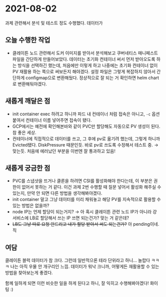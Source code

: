 # 2021-08-02

과제 관련해서 분석 및 테스트 정도 수행했다. 데이터가

## 오늘 수행한 작업

- 클레이튼 노드 관련해서 도커 이미지를 받아서 분석해보고 쿠버네티스 매니페스트 파일을 간단하게 만들어보았다. 데이터는 초기화 컨테이너 써서 먼저 받아오도록 하는 방식을 선택하긴 했는데, 처음에만 이렇게 하고 나중에는 초기화 컨테이너 없이 PV 재활용 하는 쪽으로 써보든지 해야겠다. 설정 파일은 그렇게 복잡하지 않아서 간단하게 configmap으로 변환해뒀다. 정상적으로 잘 되는 거 확인하면 helm chart로 변환해둬야겠다.

## 새롭게 깨달은 점

- init container exec 하려고 하니까 파드 내 컨테이너 처럼 접속은 아니고, `-c` 옵션 붙여서 컨테이너 이름 넣어주면 접속이 됐다.
- GCP에서는 예전에 확인해본바와 같이 PVC만 할당해도 자동으로 PV 생성이 된다. 참 좋은 세상.
- 컨테이너에 직접적으로 데이터를 쓰고, 그 후에 pv로 옮기려 했는데, 그렇게 하니까 Evicted됐다. DiskPressure 때문인듯. 바로 pv로 쓰도록 수정해서 테스트 중. → 맞는듯. 처음에 에러났던 부분을 이번엔 잘 통과하고 있음!

## 새롭게 궁금한 점

- PVC를 스냅샷을 뜨거나 클론을 하려면 CSI를 활성화해야 한다는데, 이 부분은 권한이 없어서 못하는 거 같다. 이건 과제 2번 수행할 때 질문 넣어서 활성화 해주실 수 있는지, 만약 안 되면 다른 방법을 생각해봐야겠다.
- init container 말고 그냥 데이터를 미리 채워놓고 해당 PV를 지속적으로 활용할 수 있는 방법은 없을까?
- node IP는 언제 할당이 되는거지? → 아 혹시 클레이튼 관련 노드 IP가 아니라 걍 서비스에 LB로 할당해서 쓰는 IP 쓰면 되는건가? 맞는 거 같은데?
- ~~LB도 그냥 따로 요청 안드리고 내가 할당 받아서 써도 되는건가?~~ 아 pending이네. 직

## 여담

클레이튼 블럭 데이터가 참 크다. 그런데 일반적으론 테라 단위라고 하니... 놀랍다 ㅋㅋㅋ 나는 아직 우물 안 개구리인 느낌. 데이터가 워낙 크니까, 어떻게든 재활용할 수 있는 방법을 찾아보는게 좋겠다.

함께 일하게 되면 이런 비슷한 일을 하게 된다고 하니, 잘 익히고 수행해봐야겠다! 화이팅 :)